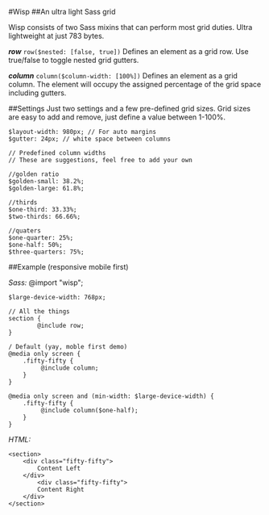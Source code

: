 #Wisp
##An ultra light Sass grid

Wisp consists of two Sass mixins that can perform most grid duties.
Ultra lightweight at just 783 bytes.

***row*** `row($nested: [false, true])`
Defines an element as a grid row. Use true/false to toggle nested grid gutters.

***column*** `column($column-width: [100%])`
Defines an element as a grid column. The element will occupy the assigned percentage of the grid space including gutters.

##Settings
Just two settings and a few pre-defined grid sizes. Grid sizes are easy to add and remove, just define a value between 1-100%.
    
    $layout-width: 980px; // For auto margins
    $gutter: 24px; // white space between columns
     
    // Predefined column widths
    // These are suggestions, feel free to add your own
     
    //golden ratio
    $golden-small: 38.2%;
    $golden-large: 61.8%;
     
    //thirds
    $one-third: 33.33%;
    $two-thirds: 66.66%;
     
    //quaters
    $one-quarter: 25%;
    $one-half: 50%;
    $three-quarters: 75%;

##Example (responsive mobile first)

*Sass:*
    @import "wisp";
    
    $large-device-width: 768px;
    
    // All the things
    section {
            @include row;
    }
    
    / Default (yay, moble first demo)
    @media only screen {
        .fifty-fifty {
             @include column;
        }
    }
    
    @media only screen and (min-width: $large-device-width) {
        .fifty-fifty {
             @include column($one-half);
        }
    }
    
*HTML:*
    
    <section>
        <div class="fifty-fifty">
            Content Left
        </div>
            <div class="fifty-fifty">
            Content Right
        </div>
    </section>